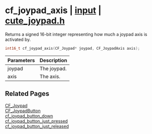 # cf_joypad_axis | [input](https://github.com/RandyGaul/cute_framework/blob/master/docs/input_readme.md) | [cute_joypad.h](https://github.com/RandyGaul/cute_framework/blob/master/include/cute_joypad.h)

Returns a signed 16-bit integer representing how much a joypad axis is activated by.

```cpp
int16_t cf_joypad_axis(CF_Joypad* joypad, CF_JoypadAxis axis);
```

Parameters | Description
--- | ---
joypad | The joypad.
axis | The axis.

## Related Pages

[CF_Joypad](https://github.com/RandyGaul/cute_framework/blob/master/docs/input/cf_joypad.md)  
[CF_JoypadButton](https://github.com/RandyGaul/cute_framework/blob/master/docs/input/cf_joypadbutton.md)  
[cf_joypad_button_down](https://github.com/RandyGaul/cute_framework/blob/master/docs/input/cf_joypad_button_down.md)  
[cf_joypad_button_just_pressed](https://github.com/RandyGaul/cute_framework/blob/master/docs/input/cf_joypad_button_just_pressed.md)  
[cf_joypad_button_just_released](https://github.com/RandyGaul/cute_framework/blob/master/docs/input/cf_joypad_button_just_released.md)  
